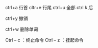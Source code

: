 

ctrl+a 行首
cltr+e 行尾
ctrl+u 全部
ctrl k 后

ctrl+y 撤销

ctrl+w 删除单词





Ctrl – c ：终止命令
Ctrl – z ：挂起命令
